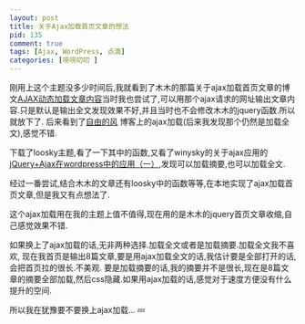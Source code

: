 ```yaml
--- 
layout: post
title: 关于Ajax加载首页文章的想法
pid: 135
comment: true
tags: [Ajax, WordPress, 点滴]
categories: [唠唠叨叨 ]
---
```

刚用上这个主题没多少时间后,我就看到了木木的那篇关于ajax加载首页文章的博文[AJAX动态加载文章内容](http://immmmm.com/ajax-loading-post-content.html)当时我也尝试了,可以用那个ajax请求的网址输出文章内容.只是默认是输出全文发现效果不好,并且当时也不会修改木木的jquery函数.所以就放下了.
后来看到了[自由的风](http://loosky.net) 博客上的ajax加载(后来我发现那个仍然是加载全文),感觉不错.

下载了loosky主题,看了一下其中的函数,又看了winysky的关于ajax应用的[jQuery+Ajax在wordpress中的应用（一）](http://winysky.com/jquery-ajax-in-the-wordpress-application-1),发现可以加载摘要,也可以加载全文.

经过一番尝试,结合木木的文章还有loosky中的函数等等,在本地实现了ajax加载首页文章,但是我又有点想法了.

这个ajax加载用在我的主题上值不值得,现在用的是木木的jquery首页文章收缩,自己感觉效果不错.

如果换上了ajax加载的话,无非两种选择.加载全文或者是加载摘要.加载全文我不喜欢, 现在我首页是输出8篇文章,要是用ajax加载全文的话,我估计要是全部打开的话,会把首页拉的很长.不美观.
要是加载摘要的话,我的摘要并不是很长,现在是8篇文章的摘要全部加载,然后css隐藏.如果用ajax加载的话,感觉对于速度方便没有什么提升的空间.

所以我在犹豫要不要换上ajax加载... :zzz: 
